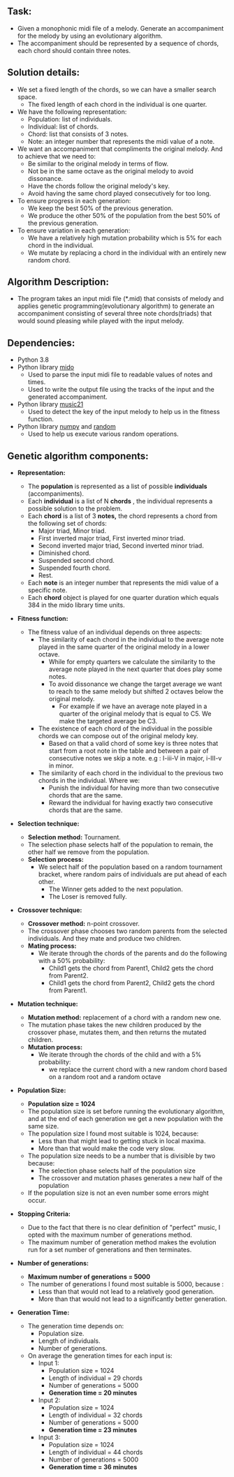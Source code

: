## Task:
- Given a monophonic midi file of a melody. Generate an accompaniment for the melody by using an evolutionary algorithm.
- The accompaniment should be represented by a sequence of chords, each chord should contain three notes.


## Solution details:
- We set a fixed length of the chords, so we can have a smaller search space.
  - The fixed length of each chord in the individual is one quarter.
- We have the following representation:
  - Population: list of individuals.
  - Individual: list of chords.
  - Chord: list that consists of 3 notes.
  - Note: an integer number that represents the midi value of a note.
- We want an accompaniment that compliments the original melody. And to achieve that we need to:
  - Be similar to the original melody in terms of flow.
  - Not be in the same octave as the original melody to avoid dissonance.
  - Have the chords follow the original melody's key.
  - Avoid having the same chord played consecutively for too long.
- To ensure progress in each generation:
  - We keep the best 50% of the previous generation.
  - We produce the other 50% of the population from the best 50% of the previous generation.
- To ensure variation in each generation:
  - We have a relatively high mutation probability which is 5% for each chord in the individual.
  - We mutate by replacing a chord in the individual with an entirely new random chord.


## Algorithm Description:
- The program takes an input midi file (\*.mid) that consists of melody and applies genetic programming(evolutionary algorithm) to generate an accompaniment consisting of several three note chords(triads) that would sound pleasing while played with the input melody.


## Dependencies:
- Python 3.8
- Python library [mido](https://github.com/mido/mido)
  - Used to parse the input midi file to readable values of notes and times.
  - Used to write the output file using the tracks of the input and the generated accompaniment.
- Python library [music21](https://github.com/cuthbertLab/music21)
  - Used to detect the key of the input melody to help us in the fitness function.
- Python library [numpy](https://github.com/numpy/numpy) and [random](https://docs.python.org/3/library/random.html)
  - Used to help us execute various random operations.


## Genetic algorithm components:
- **Representation:**
  - The **population** is represented as a list of possible **individuals** (accompaniments).
  - Each **individual** is a list of N **chords** , the individual represents a possible solution to the problem.
  - Each **chord** is a list of 3 **notes,** the chord represents a chord from the following set of chords:
    - Major triad, Minor triad.
    - First inverted major triad, First inverted minor triad.
    - Second inverted major triad, Second inverted minor triad.
    - Diminished chord.
    - Suspended second chord.
    - Suspended fourth chord.
    - Rest.
  - Each **note** is an integer number that represents the midi value of a specific note.
  - Each **chord** object is played for one quarter duration which equals 384 in the mido library time units.


- **Fitness function:**
  - The fitness value of an individual depends on three aspects:
    - The similarity of each chord in the individual to the average note played in the same quarter of the original melody in a lower octave.
      - While for empty quarters we calculate the similarity to the average note played in the next quarter that does play some notes.
      - To avoid dissonance we change the target average we want to reach to the same melody but shifted 2 octaves below the original melody.
        - For example if we have an average note played in a quarter of the original melody that is equal to C5.
 We make the targeted average be C3.
    - The existence of each chord of the individual in the possible chords we can compose out of the original melody key.
      - Based on  that a valid chord of some key is three notes that start from a root note in the table and between a pair of consecutive notes we skip a note.
    e.g : I-iii-V in major, i-III-v in minor.
    - The similarity of each chord in the individual to the previous two chords in the individual. Where we:
      - Punish the individual for having more than two consecutive chords that are the same.
      - Reward the individual for having exactly two consecutive chords that are the same.


- **Selection technique:**
  - **Selection method:** Tournament.
  - The selection phase selects half of the population to remain, the other half we remove from the population.
  - **Selection process:**
    - We select half of the population based on a random tournament bracket, where random pairs of individuals are put ahead of each other.
      - The Winner gets added to the next population.
      - The Loser is removed fully.

- **Crossover technique:**
  - **Crossover method:** n-point crossover.
  - The crossover phase chooses two random parents from the selected individuals. And they mate and produce two children.
  - **Mating process:**
    - We iterate through the chords of the parents and do the following with a 50% probability:
      - Child1 gets the chord from Parent1,
 Child2 gets the chord from Parent2.
      - Child1 gets the chord from Parent2,
 Child2 gets the chord from Parent1.

- **Mutation technique:**
  - **Mutation method:** replacement of a chord with a random new one.
  - The mutation phase takes the new children produced by the crossover phase, mutates them, and then returns the mutated children.
  - **Mutation process:**
    - We iterate through the chords of the child and with a 5% probability:
      - we replace the current chord with a new random chord based on a random root and a random octave

- **Population Size:**
  - **Population size = 1024**
  - The population size is set before running the evolutionary algorithm, and at the end of each generation we get a new population with the same size.
  - The population size I found most suitable is 1024, because:
    - Less than that might lead to getting stuck in local maxima.
    - More than that would make the code very slow.
  - The population size needs to be a number that is divisible by two because:
    - The selection phase selects half of the population size
    - The crossover and mutation phases generates a new half of the population
  - If the population size is not an even number some errors might occur.

- **Stopping Criteria:**
  - Due to the fact that there is no clear definition of "perfect" music, I opted with the maximum number of generations method.
  - The maximum number of generation method makes the evolution run for a set number of generations and then terminates.

- **Number of generations:**
  - **Maximum number of generations = 5000**
  - The number of generations I found most suitable is 5000, because :
    - Less than that would not lead to a relatively good generation.
    - More than that would not lead to a significantly better generation.

- **Generation Time:**
  - The generation time depends on:
    - Population size.
    - Length of individuals.
    - Number of generations.
  - On average the generation times for each input is:
    - Input 1:
      - Population size = 1024
      - Length of individual = 29 chords
      - Number of generations = 5000
      - **Generation time = 20 minutes**
    - Input 2:
      - Population size = 1024
      - Length of individual = 32 chords
      - Number of generations = 5000
      - **Generation time = 23 minutes**
    - Input 3:
      - Population size = 1024
      - Length of individual = 44 chords
      - Number of generations = 5000
      - **Generation time = 36 minutes**

